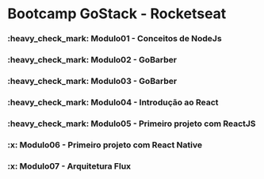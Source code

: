 <h1>Bootcamp GoStack - Rocketseat</h1>

<h3>:heavy_check_mark: Modulo01 - Conceitos de NodeJs</h3>
<h3>:heavy_check_mark: Modulo02 - GoBarber</h3>
<h3>:heavy_check_mark: Modulo03 - GoBarber</h3>
<h3>:heavy_check_mark: Modulo04 - Introdução ao React</h3>
<h3>:heavy_check_mark: Modulo05 - Primeiro projeto com ReactJS</h3>
<h3>:x: Modulo06 - Primeiro projeto com React Native</h3>
<h3>:x: Modulo07 - Arquitetura Flux</h3>
